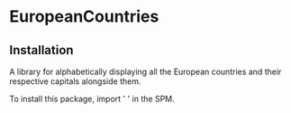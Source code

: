 # EuropeanCountries

## Installation

A library for alphabetically displaying all the European countries and their respective capitals alongside them.

To install this package, import ' ' in the SPM.
